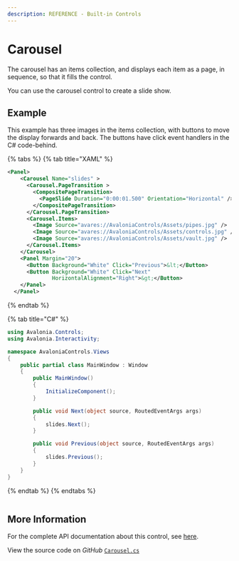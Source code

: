 ```yaml
---
description: REFERENCE - Built-in Controls
---
```


# Carousel

The carousel has an items collection, and displays each item as a page, in sequence, so that it fills the control.

You can use the carousel control to create a slide show.

## Example

This example has three images in the items collection, with buttons to move the display forwards and back. The buttons have click event handlers in the C# code-behind.&#x20;

{% tabs %}
{% tab title="XAML" %}
```xml
<Panel>
    <Carousel Name="slides" >
      <Carousel.PageTransition >
        <CompositePageTransition>
          <PageSlide Duration="0:00:01.500" Orientation="Horizontal" />
        </CompositePageTransition>
      </Carousel.PageTransition>
      <Carousel.Items>
        <Image Source="avares://AvaloniaControls/Assets/pipes.jpg" />
        <Image Source="avares://AvaloniaControls/Assets/controls.jpg" />
        <Image Source="avares://AvaloniaControls/Assets/vault.jpg" />
      </Carousel.Items>
    </Carousel>
    <Panel Margin="20">
      <Button Background="White" Click="Previous">&lt;</Button>
      <Button Background="White" Click="Next" 
              HorizontalAlignment="Right">&gt;</Button>
    </Panel>
  </Panel>
```
{% endtab %}

{% tab title="C#" %}
```csharp
using Avalonia.Controls;
using Avalonia.Interactivity;

namespace AvaloniaControls.Views
{
    public partial class MainWindow : Window
    {
        public MainWindow()
        {
            InitializeComponent();
        }

        public void Next(object source, RoutedEventArgs args)
        {
            slides.Next();
        }

        public void Previous(object source, RoutedEventArgs args) 
        {
            slides.Previous();
        }
    }
}
```
{% endtab %}
{% endtabs %}

<figure><img src="../../.gitbook/assets/carousel.gif" alt=""><figcaption></figcaption></figure>

## More Information

For the complete API documentation about this control, see [here](http://reference.avaloniaui.net/api/Avalonia.Controls/Carousel/).

View the source code on _GitHub_ [`Carousel.cs`](https://github.com/AvaloniaUI/Avalonia/blob/master/src/Avalonia.Controls/Carousel.cs)
